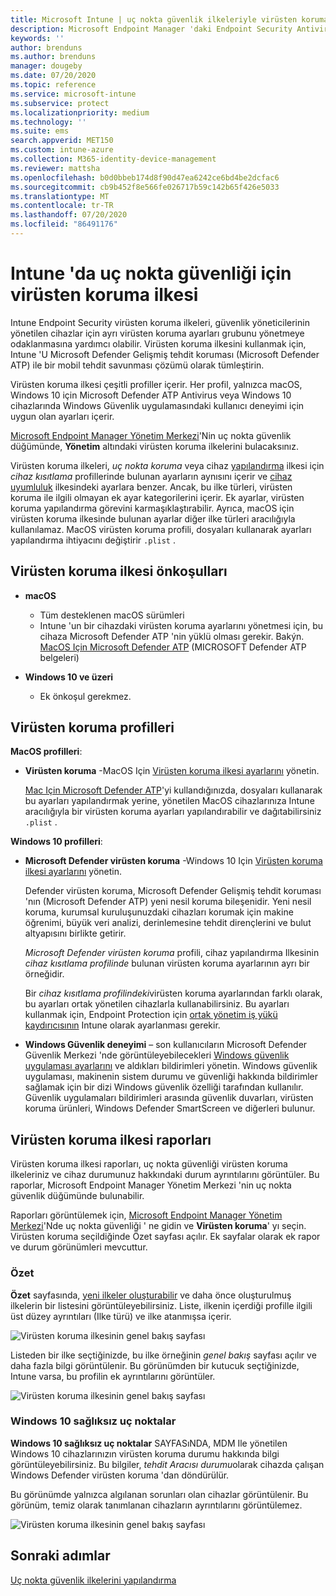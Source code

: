```yaml
---
title: Microsoft Intune | uç nokta güvenlik ilkeleriyle virüsten koruma ayarlarını yönetme | Microsoft Docs
description: Microsoft Endpoint Manager 'daki Endpoint Security Antivirus ilkesiyle yönettiğiniz cihazlar için ilkeleri yapılandırma ve dağıtma ve raporları kullanma.
keywords: ''
author: brenduns
ms.author: brenduns
manager: dougeby
ms.date: 07/20/2020
ms.topic: reference
ms.service: microsoft-intune
ms.subservice: protect
ms.localizationpriority: medium
ms.technology: ''
ms.suite: ems
search.appverid: MET150
ms.custom: intune-azure
ms.collection: M365-identity-device-management
ms.reviewer: mattsha
ms.openlocfilehash: b0d0bbeb174d8f90d47ea6242ce6bd4be2dcfac6
ms.sourcegitcommit: cb9b452f8e566fe026717b59c142b65f426e5033
ms.translationtype: MT
ms.contentlocale: tr-TR
ms.lasthandoff: 07/20/2020
ms.locfileid: "86491176"
---
```

# <a name="antivirus-policy-for-endpoint-security-in-intune"></a>Intune 'da uç nokta güvenliği için virüsten koruma ilkesi

Intune Endpoint Security virüsten koruma ilkeleri, güvenlik yöneticilerinin yönetilen cihazlar için ayrı virüsten koruma ayarları grubunu yönetmeye odaklanmasına yardımcı olabilir. Virüsten koruma ilkesini kullanmak için, Intune 'U Microsoft Defender Gelişmiş tehdit koruması (Microsoft Defender ATP) ile bir mobil tehdit savunması çözümü olarak tümleştirin.

Virüsten koruma ilkesi çeşitli profiller içerir. Her profil, yalnızca macOS, Windows 10 için Microsoft Defender ATP Antivirus veya Windows 10 cihazlarında Windows Güvenlik uygulamasındaki kullanıcı deneyimi için uygun olan ayarları içerir.

[Microsoft Endpoint Manager Yönetim Merkezi](https://go.microsoft.com/fwlink/?linkid=2109431)'Nin uç nokta güvenlik düğümünde, **Yönetim** altındaki virüsten koruma ilkelerini bulacaksınız.

Virüsten koruma ilkeleri, *uç nokta koruma* veya cihaz [yapılandırma](../configuration/device-profile-create.md) ilkesi için *cihaz kısıtlama* profillerinde bulunan ayarların aynısını içerir ve [cihaz uyumluluk](../protect/device-compliance-get-started.md) ilkesindeki ayarlara benzer. Ancak, bu ilke türleri, virüsten koruma ile ilgili olmayan ek ayar kategorilerini içerir. Ek ayarlar, virüsten koruma yapılandırma görevini karmaşıklaştırabilir. Ayrıca, macOS için virüsten koruma ilkesinde bulunan ayarlar diğer ilke türleri aracılığıyla kullanılamaz. MacOS virüsten koruma profili, dosyaları kullanarak ayarları yapılandırma ihtiyacını değiştirir `.plist` .

## <a name="prerequisites-for-antivirus-policy"></a>Virüsten koruma ilkesi önkoşulları

- **macOS**
  - Tüm desteklenen macOS sürümleri
  - Intune 'un bir cihazdaki virüsten koruma ayarlarını yönetmesi için, bu cihaza Microsoft Defender ATP 'nin yüklü olması gerekir. Bakýn. [MacOS Için Microsoft Defender ATP](https://docs.microsoft.com/windows/security/threat-protection/microsoft-defender-atp/microsoft-defender-atp-mac) (MICROSOFT Defender ATP belgeleri)

- **Windows 10 ve üzeri**
  - Ek önkoşul gerekmez. 

## <a name="antivirus-profiles"></a>Virüsten koruma profilleri

**MacOS profilleri**:

- **Virüsten koruma** -MacOS Için [Virüsten koruma ilkesi ayarlarını](../protect/antivirus-microsoft-defender-settings-macos.md) yönetin.

  [Mac Için Microsoft Defender ATP](https://docs.microsoft.com/windows/security/threat-protection/microsoft-defender-atp/microsoft-defender-atp-mac)'yi kullandığınızda, dosyaları kullanarak bu ayarları yapılandırmak yerine, yönetilen MacOS cihazlarınıza Intune aracılığıyla bir virüsten koruma ayarları yapılandırabilir ve dağıtabilirsiniz `.plist` .

**Windows 10 profilleri**:

- **Microsoft Defender virüsten koruma** -Windows 10 Için [Virüsten koruma ilkesi ayarlarını](../protect/antivirus-microsoft-defender-settings-windows.md) yönetin.

  Defender virüsten koruma, Microsoft Defender Gelişmiş tehdit koruması 'nın (Microsoft Defender ATP) yeni nesil koruma bileşenidir. Yeni nesil koruma, kurumsal kuruluşunuzdaki cihazları korumak için makine öğrenimi, büyük veri analizi, derinlemesine tehdit dirençlerini ve bulut altyapısını birlikte getirir.

  *Microsoft Defender virüsten koruma* profili, cihaz yapılandırma Ilkesinin *cihaz kısıtlama profilinde* bulunan virüsten koruma ayarlarının ayrı bir örneğidir.
  
  Bir *cihaz kısıtlama profilindeki*virüsten koruma ayarlarından farklı olarak, bu ayarları ortak yönetilen cihazlarla kullanabilirsiniz. Bu ayarları kullanmak için, Endpoint Protection için [ortak yönetim iş yükü kaydırıcısının](https://docs.microsoft.com/configmgr/comanage/how-to-switch-workloads) Intune olarak ayarlanması gerekir.

- **Windows Güvenlik deneyimi** – son kullanıcıların Microsoft Defender Güvenlik Merkezi 'nde görüntüleyebilecekleri [Windows güvenlik uygulaması ayarlarını](../protect/antivirus-security-experience-windows-settings.md) ve aldıkları bildirimleri yönetin. Windows güvenlik uygulaması, makinenin sistem durumu ve güvenliği hakkında bildirimler sağlamak için bir dizi Windows güvenlik özelliği tarafından kullanılır. Güvenlik uygulamaları bildirimleri arasında güvenlik duvarları, virüsten koruma ürünleri, Windows Defender SmartScreen ve diğerleri bulunur.

## <a name="antivirus-policy-reports"></a>Virüsten koruma ilkesi raporları

Virüsten koruma ilkesi raporları, uç nokta güvenliği virüsten koruma ilkeleriniz ve cihaz durumunuz hakkındaki durum ayrıntılarını görüntüler. Bu raporlar, Microsoft Endpoint Manager Yönetim Merkezi 'nin uç nokta güvenlik düğümünde bulunabilir.

Raporları görüntülemek için, [Microsoft Endpoint Manager Yönetim Merkezi](https://go.microsoft.com/fwlink/?linkid=2109431)'Nde uç nokta güvenliği ' ne gidin ve **Virüsten koruma**' yı seçin. Virüsten koruma seçildiğinde Özet sayfası açılır. Ek sayfalar olarak ek rapor ve durum görünümleri mevcuttur.

### <a name="summary"></a>Özet

**Özet** sayfasında, [yeni ilkeler oluşturabilir](../protect/endpoint-security-policy.md#create-an-endpoint-security-policy) ve daha önce oluşturulmuş ilkelerin bir listesini görüntüleyebilirsiniz. Liste, ilkenin içerdiği profille ilgili üst düzey ayrıntıları (Ilke türü) ve ilke atanmışsa içerir.

![Virüsten koruma ilkesinin genel bakış sayfası](./media/endpoint-security-antivirus-policy/antivirus-summary.png)

Listeden bir ilke seçtiğinizde, bu ilke örneğinin *genel bakış* sayfası açılır ve daha fazla bilgi görüntülenir. Bu görünümden bir kutucuk seçtiğinizde, Intune varsa, bu profilin ek ayrıntılarını görüntüler.

![Virüsten koruma ilkesinin genel bakış sayfası](./media/endpoint-security-antivirus-policy/policy-overview.png)

### <a name="windows-10-unhealthy-endpoints"></a>Windows 10 sağlıksız uç noktalar

**Windows 10 sağlıksız uç noktalar** SAYFASıNDA, MDM Ile yönetilen Windows 10 cihazlarınızın virüsten koruma durumu hakkında bilgi görüntüleyebilirsiniz. Bu bilgiler, *tehdit Aracısı durumu*olarak cihazda çalışan Windows Defender virüsten koruma 'dan döndürülür.

Bu görünümde yalnızca algılanan sorunları olan cihazlar görüntülenir. Bu görünüm, temiz olarak tanımlanan cihazların ayrıntılarını görüntülemez.

![Virüsten koruma ilkesinin genel bakış sayfası](./media/endpoint-security-antivirus-policy/antivirus-unhealthy-endpoints.png)

## <a name="next-steps"></a>Sonraki adımlar

[Uç nokta güvenlik ilkelerini yapılandırma](../protect/endpoint-security-policy.md#create-an-endpoint-security-policy)

